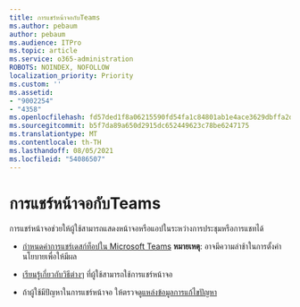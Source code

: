```yaml
---
title: การแชร์หน้าจอกับTeams
ms.author: pebaum
author: pebaum
ms.audience: ITPro
ms.topic: article
ms.service: o365-administration
ROBOTS: NOINDEX, NOFOLLOW
localization_priority: Priority
ms.custom: ''
ms.assetid:
- "9002254"
- "4358"
ms.openlocfilehash: fd57ded1f8a06215590fd54fa1c84801ab1e4ace3629dbffa2d08026139a96fd
ms.sourcegitcommit: b5f7da89a650d2915dc652449623c78be6247175
ms.translationtype: MT
ms.contentlocale: th-TH
ms.lasthandoff: 08/05/2021
ms.locfileid: "54086507"
---
```

# <a name="screen-sharing-with-teams"></a>การแชร์หน้าจอกับTeams

การแชร์หน้าจอช่วยให้ผู้ใช้สามารถแสดงหน้าจอหรือแอปในระหว่างการประชุมหรือการแชทได้

- [กําหนดค่าการแชร์เดสก์ท็อปใน Microsoft Teams](https://docs.microsoft.com/microsoftteams/configure-desktop-sharing) **หมายเหตุ**: อาจมีความล่าช้าในการตั้งค่านโยบายเพื่อให้มีผล 

- [เรียนรู้เกี่ยวกับวิธีต่างๆ](https://docs.microsoft.com/microsoftteams/meeting-policies-in-teams#meeting-policy-settings---content-sharing) ที่ผู้ใช้สามารถใช้การแชร์หน้าจอ 

- ถ้าผู้ใช้มีปัญหาในการแชร์หน้าจอ ให้ตรวจดู[แหล่งข้อมูลการแก้ไขปัญหา](https://docs.microsoft.com/microsoftteams/connectivity-issues) 
